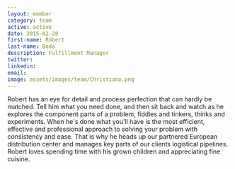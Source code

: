 ```yaml
---
layout: member
category: team
active: active
date: 2015-02-28
first-name: Róbert
last-name: Boda
description: Fulfillment Manager
twitter:
linkedin:
email:
image: assets/images/team/Christiano.png
---
```

Robert has an eye for detail and process perfection that can hardly be matched. Tell him what you need done, and then sit back and watch as he explores the component parts of a problem, fiddles and tinkers, thinks and experiments. When he's done what you'll have is the most efficient, effective and professional approach to solving your problem with consistency and ease. That is why he heads up our partnered European distribution center and manages key parts of our clients logistical pipelines. Robert loves spending time with his grown children and appreciating fine cuisine.
